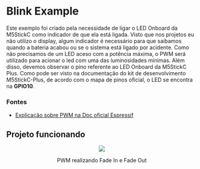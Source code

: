 # Blink Example

Este exemplo foi criado pela necessidade de ligar o LED Onboard da M5StickC como indicador de que ela está ligada. Visto que nos projetos eu não utilizo o display, algum indicador é necessário para que saibamos quando a bateria acabou ou se o sistema está ligado por acidente. Como não precisamos de um LED aceso com a potência máxima, o PWM será utilizado para acionar o led com uma das luminosidades mínimas. Além disso, devemos observar o pino referente ao LED Onboard da M5StickC Plus. Como pode ser visto na documentação do kit de desenvolvimento M5StickC-Plus, de acordo com o mapa de pinos oficial, o LED se encontra na **GPIO10**.

### Fontes

- [Explicação sobre PWM na Doc oficial Espressif](https://docs.espressif.com/projects/esp-idf/en/v4.4/esp32/api-reference/peripherals/ledc.html)

## Projeto funcionando

<div align='center'>
    <img src="https://github.com/bittoin/M5StickC-Plus-IDF-Examples/blob/main/Images/6_fade_led.gif?raw=true">
    <p>PWM realizando Fade In e Fade Out</p>
</div>
